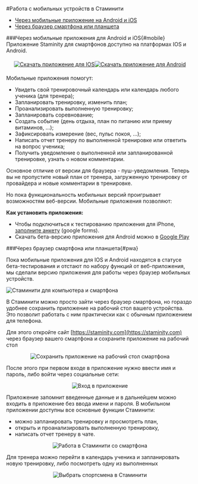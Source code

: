 #Работа с мобильных устройств в Стаминити

* [Через мобильные приложение на Android и iOS](#mobile)
* [Через браузер смартфона или планшета](#pwa)

###Через мобильные приложения для Android и iOS{#mobile}
Приложение Staminity для смартфонов доступно на платформах IOS и Android. 

<div class="td-guide__downloads">
<a target="_blank" href="https://itunes.apple.com/app/true/id1257031952">
<img src="https://d3ptyyxy2at9ui.cloudfront.net/2e92241a82d85ff0065c23fac1a645df.svg" alt="Скачать приложение для IOS"></a>

<a target="_blank" href="https://play.google.com/store/apps/details?id=com.staminity.phoneapp">
<img src="https://d3ptyyxy2at9ui.cloudfront.net/3371f0722d31099070bef0f710811816.svg" alt="Скачать приложение для Android"></a>
</div>

  <style>
   .td-guide__downloads {
    display: -webkit-box;
    display: -ms-flexbox;
    display: flex;
    -webkit-box-pack: center;
    -ms-flex-pack: center;
    justify-content: center;
    margin-bottom: 20px;
    margin-top: 20px;
    margin-left: 20px;
    margin-right: 20px;
    text-align: center;
}     
  </style>

Мобильные приложения помогут:

* Увидеть свой тренировочный календарь или календарь любого ученика (для тренера);
* Запланировать тренировку, изменить план;
* Проанализировать выполненную тренировку;
* Запланировать соревнование;
* Создать событие (день отдыха, план по питанию или приему витаминов, ...);
* Зафиксировать измерение (вес, пульс покоя, ...);
* Написать отчет тренеру по выполненной тренировке или ответить на вопрос ученика;
* Получить уведомление о выполненной или запланированной тренировке, узнать о новом комментарии.

Основное отличие от версии для браузера - пуш-уведомления. Теперь вы не пропустите новый план от тренера, загруженную тренировку от провайдера и новые комментарии в тренировке.

Но пока функциональность мобильных версий проигрывает возможностям веб-версии. 
Мобильные приложения позволяют:


**Как установить приложения:**
* Чтобы подключиться к тестированию приложения для iPhone, [заполните анкету](https://goo.gl/forms/4Oe4mjNo9T8lyGWU2) (google forms).
* Скачать бета-версию приложения для Android можно в [Google Play](https://play.google.com/store/apps/details?id=com.staminity.phoneapp)


###Через браузер смартфона или планшета{#pwa}

Пока мобильные приложения для IOS и Android находятся в статусе бета-тестирования и отстают по набору функций от веб-приложения, мы сделали версию приложения для работы через браузер мобильных устройств.

![Стаминити для компьютера и смартфона](https://content.staminity.com/assets/images/mobile-pwa/Desktop-and-mobile2.png)

В Стаминити можно просто зайти через браузер смартфона, но гораздо удобнее сохранить приложение на рабочий стол вашего устройства. Это позволит работать с ним практически как с обычным приложением для телефона.

Для этого откройте сайт [https://staminity.com](https://staminity.com) через браузер вашего смартфона и сохраните приложение на рабочий стол

<p style="text-align:center"><img src="https://content.staminity.com/assets/images/mobile-pwa/save-to-desktop.gif" alt="Сохранить приложение на рабочий стол смартфона"/></p>

После этого при первом входе в приложение нужно ввести имя и пароль, либо войти через социальные сети:

<p style="text-align:center"><img src="https://content.staminity.com/assets/images/mobile-pwa/signin-pwa.gif" alt="Вход в приложение"/></p>

Приложение запомнит введенные данные и в дальнейшем можно входить в приложение без ввода имени и пароля. 
В мобильном приложении доступны все основные функции Стаминити:
* можно запланировать тренировку и просмотреть план, 
* открыть и проанализировать выполненную тренировку,
* написать отчет тренеру в чате.

<p style="text-align:center"><img src="https://content.staminity.com/assets/images/mobile-pwa/signin-and-analyze.gif" alt="Работа в Стаминити со смартфона"/></p>

Для тренера можно перейти в календарь ученика и запланировать новую тренировку, либо посмотреть одну из выполненных


<p style="text-align:center"><img src="https://content.staminity.com/assets/images/mobile-pwa/select-coach.gif" alt="Выбрать спортсмена в Стаминити"/></p>



